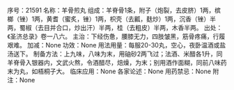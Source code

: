 序号：21591
名称：羊骨煎丸
组成：羊脊骨1条，附子（炮裂，去皮脐）1两，槟榔（锉）1两，黄耆（蜜炙，锉）1两，枳壳（去瓤，麸炒）1两，沉香（锉）半两，蜀椒（去目并合口，炒出汗）半两，桂（去粗皮）半两，木香半两。
出处：《圣济总录》卷一八六。
主治：下经伤惫，腰膝无力，四肢皱黑，筋骨疼痛，行履艰难。
加减：None
功效：None
用法用量：每服20-30丸，空心，夜卧温酒或盐汤送下。
制备方法：上九味，八味为末，用硇砂2两飞过；法酒、米醋各1升，同羊脊骨入银器内，文武火熬，令酒醋尽，焙燥，为末；别用酒作面糊，同前八味药末为丸，如梧桐子大。
临床应用：None
各家论述：None
用药禁忌：None
附注：None
